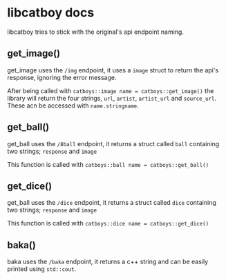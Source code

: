 # libcatboy docs

libcatboy tries to stick with the original's api endpoint naming.

## get_image()

get_image uses the `/img` endpoint, it uses a `image` struct to return the api's response, ignoring the error message.

After being called with `catboys::image name = catboys::get_image()` the library will return the four strings, `url`, `artist`, `artist_url` and `source_url`. These acn be accessed with `name.stringname`.

## get_ball()

get_ball uses the `/8ball` endpoint, it returns a struct called `ball` containing two strings; `response` and `image`

This function is called with `catboys::ball name = catboys::get_ball()`

## get_dice()

get_ball uses the `/dice` endpoint, it returns a struct called `dice` containing two strings; `response` and `image`

This function is called with `catboys::dice name = catboys::get_dice()`

## baka()
baka uses the `/baka` endpoint, it returns a c++ string and can be easily printed using `std::cout`.